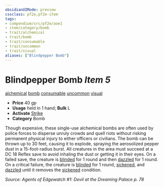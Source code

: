 ```yaml
---
obsidianUIMode: preview
cssclass: pf2e,pf2e-item
tags:
- compendium/src/pf2e/aoe1
- item/category/bomb
- trait/alchemical
- trait/bomb
- trait/consumable
- trait/uncommon
- trait/visual
aliases: ["Blindpepper Bomb"]
---
```

# Blindpepper Bomb *Item 5*  
[alchemical](../../../rules/traits/alchemical.md)  [bomb](../../../rules/traits/bomb.md)  [consumable](../../../rules/traits/consumable.md)  [uncommon](../../../rules/traits/uncommon.md)  [visual](../../../rules/traits/visual.md)  

- **Price** 40 gp
- **Usage** held in 1 hand; **Bulk** L
- **Activate** [Strike](../../../rules/actions/strike.md)
- **Category** Bomb

Though expensive, these single-use alchemical bombs are often used by police forces to disperse unruly crowds and quell riots without risking permanent physical injury to either officers or civilians. The bomb can be thrown up to 30 feet, causing it to explode, spraying the aerosolized pepper dust in a 15-foot-radius burst. All creatures in the area must succeed at a DC 18 Reflex save to avoid inhaling the dust or getting it in their eyes. On a failed save, the creature is [blinded](../../../rules/conditions.md#Blinded) for 1 round and then [dazzled](../../../rules/conditions.md#Dazzled) for 1 round. On a critical failure, the creature is [blinded](../../../rules/conditions.md#Blinded) for 1 round, [sickened](../../../rules/conditions.md#Sickened), and [dazzled](../../../rules/conditions.md#Dazzled) until it removes the [sickened](../../../rules/conditions.md#Sickened) condition.

*Source: Agents of Edgewatch #1: Devil at the Dreaming Palace p. 78*